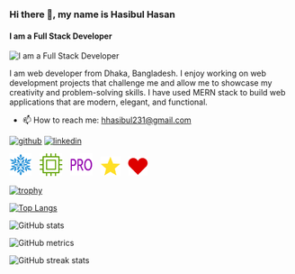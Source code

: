 ### Hi there 👋, my name is Hasibul Hasan
#### I am a Full Stack Developer
![I am a Full Stack Developer](https://media.licdn.com/dms/image/v2/D4D16AQFeb0ZhnW-ToQ/profile-displaybackgroundimage-shrink_350_1400/profile-displaybackgroundimage-shrink_350_1400/0/1705330814868?e=1751500800&v=beta&t=WjxucaDmNJCUR6ZLaTEdy__IIg7AFQ6KLbFn6LLzePc)

I am web developer from Dhaka, Bangladesh. I enjoy working on web development projects that challenge me and allow me to showcase my creativity and problem-solving skills. I have used MERN stack to build web applications that are modern, elegant, and functional.

- 📫 How to reach me: hhasibul231@gmail.com 


[<img src='https://cdn.jsdelivr.net/npm/simple-icons@3.0.1/icons/github.svg' alt='github' height='40'>](https://github.com/hasib231)  [<img src='https://cdn.jsdelivr.net/npm/simple-icons@3.0.1/icons/linkedin.svg' alt='linkedin' height='40'>](https://www.linkedin.com/in/https://www.linkedin.com/in/hasibul-hasan-699230190//)  

<a href='https://archiveprogram.github.com/'><img src='https://raw.githubusercontent.com/acervenky/animated-github-badges/master/assets/acbadge.gif' width='40' height='40'></a> <a href='https://docs.github.com/en/developers'><img src='https://raw.githubusercontent.com/acervenky/animated-github-badges/master/assets/devbadge.gif' width='40' height='40'></a> <a href='https://github.com/pricing'><img src='https://raw.githubusercontent.com/acervenky/animated-github-badges/master/assets/pro.gif' width='40' height='40'></a> <a href='https://stars.github.com/'><img src='https://raw.githubusercontent.com/acervenky/animated-github-badges/master/assets/starbadge.gif' width='35' height='35'></a> <a href='https://docs.github.com/en/github/supporting-the-open-source-community-with-github-sponsors'><img src='https://raw.githubusercontent.com/acervenky/animated-github-badges/master/assets/sponsorbadge.gif' width='35' height='35'></a> 

[![trophy](https://github-profile-trophy.vercel.app/?username=hasib231)](https://github.com/ryo-ma/github-profile-trophy)

[![Top Langs](https://github-readme-stats.vercel.app/api/top-langs/?username=hasib231)](https://github.com/anuraghazra/github-readme-stats)

![GitHub stats](https://github-readme-stats.vercel.app/api?username=hasib231&show_icons=true)  

![GitHub metrics](https://metrics.lecoq.io/hasib231)  

![GitHub streak stats](https://streak-stats.demolab.com/?user=hasib231)  

